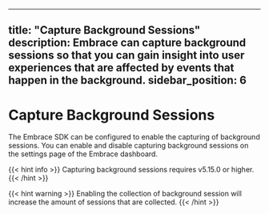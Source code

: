 
---
title: "Capture Background Sessions"
description: Embrace can capture background sessions so that you can gain insight into user experiences that are affected by events that happen in the background.
sidebar_position: 6
---

# Capture Background Sessions

The Embrace SDK can be configured to enable the capturing of background sessions. You can enable and disable capturing background sessions on the settings page of the Embrace dashboard.

{{< hint info >}}
Capturing background sessions requires v5.15.0 or higher.
{{< /hint >}}

{{< hint warning >}}
Enabling the collection of background session will increase the amount of sessions that are collected.
{{< /hint >}}

